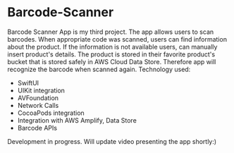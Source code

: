 # Barcode-Scanner

Barcode Scanner App is my third project. The app allows users to scan barcodes. When appropriate code was scanned, users can find information about the product. If the information is not available users, can manually insert product's details. The product is stored in their favorite product's bucket that is stored safely in AWS Cloud Data Store. Therefore app will recognize the barcode when scanned again.
Technology used:
- SwiftUI
- UIKit integration
- AVFoundation
- Network Calls
- CocoaPods integration
- Integration with AWS Amplify, Data Store
- Barcode APIs

Development in progress. Will update video presenting the app shortly:)
